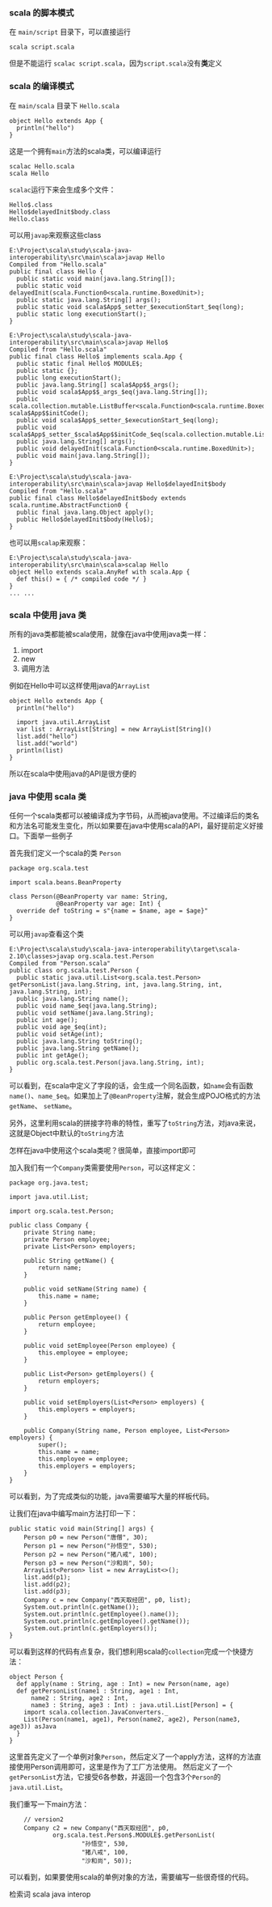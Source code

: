 ### scala 的脚本模式

在 `main/script` 目录下，可以直接运行

	scala script.scala

但是不能运行 `scalac script.scala`，因为`script.scala`没有**类**定义

### scala 的编译模式

在 `main/scala` 目录下 `Hello.scala`

	object Hello extends App {
	  println("hello")
	}

这是一个拥有`main`方法的scala类，可以编译运行


	scalac Hello.scala
	scala Hello

`scalac`运行下来会生成多个文件：

	Hello$.class
	Hello$delayedInit$body.class
	Hello.class

可以用`javap`来观察这些class

	E:\Project\scala\study\scala-java-interoperability\src\main\scala>javap Hello
	Compiled from "Hello.scala"
	public final class Hello {
	  public static void main(java.lang.String[]);
	  public static void delayedInit(scala.Function0<scala.runtime.BoxedUnit>);
	  public static java.lang.String[] args();
	  public static void scala$App$_setter_$executionStart_$eq(long);
	  public static long executionStart();
	}
	
	E:\Project\scala\study\scala-java-interoperability\src\main\scala>javap Hello$
	Compiled from "Hello.scala"
	public final class Hello$ implements scala.App {
	  public static final Hello$ MODULE$;
	  public static {};
	  public long executionStart();
	  public java.lang.String[] scala$App$$_args();
	  public void scala$App$$_args_$eq(java.lang.String[]);
	  public scala.collection.mutable.ListBuffer<scala.Function0<scala.runtime.BoxedUnit>> scala$App$$initCode();
	  public void scala$App$_setter_$executionStart_$eq(long);
	  public void scala$App$_setter_$scala$App$$initCode_$eq(scala.collection.mutable.ListBuffer);
	  public java.lang.String[] args();
	  public void delayedInit(scala.Function0<scala.runtime.BoxedUnit>);
	  public void main(java.lang.String[]);
	}
	
	E:\Project\scala\study\scala-java-interoperability\src\main\scala>javap Hello$delayedInit$body
	Compiled from "Hello.scala"
	public final class Hello$delayedInit$body extends scala.runtime.AbstractFunction0 {
	  public final java.lang.Object apply();
	  public Hello$delayedInit$body(Hello$);
	}

也可以用`scalap`来观察：

	E:\Project\scala\study\scala-java-interoperability\src\main\scala>scalap Hello
	object Hello extends scala.AnyRef with scala.App {
	  def this() = { /* compiled code */ }
	}
	... ...


### scala 中使用 java 类 

所有的java类都能被scala使用，就像在java中使用java类一样：

1. import
1. new
1. 调用方法

例如在Hello中可以这样使用java的`ArrayList`

	object Hello extends App {
	  println("hello")
	  
	  import java.util.ArrayList
	  var list : ArrayList[String] = new ArrayList[String]()
	  list.add("hello")
	  list.add("world")
	  println(list)
	}

所以在scala中使用java的API是很方便的

### java 中使用 scala 类 

任何一个scala类都可以被编译成为字节码，从而被java使用。不过编译后的类名和方法名可能发生变化，所以如果要在java中使用scala的API，最好提前定义好接口。下面举一些例子

首先我们定义一个scala的类 `Person`

	package org.scala.test
	
	import scala.beans.BeanProperty
	
	class Person(@BeanProperty var name: String,
	             @BeanProperty var age: Int) {
	  override def toString = s"{name = $name, age = $age}"
	}

可以用`javap`查看这个类

	E:\Project\scala\study\scala-java-interoperability\target\scala-2.10\classes>javap org.scala.test.Person
	Compiled from "Person.scala"
	public class org.scala.test.Person {
	  public static java.util.List<org.scala.test.Person> getPersonList(java.lang.String, int, java.lang.String, int, java.lang.String, int);
	  public java.lang.String name();
	  public void name_$eq(java.lang.String);
	  public void setName(java.lang.String);
	  public int age();
	  public void age_$eq(int);
	  public void setAge(int);
	  public java.lang.String toString();
	  public java.lang.String getName();
	  public int getAge();
	  public org.scala.test.Person(java.lang.String, int);
	}

可以看到，在scala中定义了字段的话，会生成一个同名函数，如`name`会有函数`name()`、`name_$eq`。如果加上了`@BeanProperty`注解，就会生成POJO格式的方法 `getName`、 `setName`。

另外，这里利用scala的拼接字符串的特性，重写了`toString`方法，对java来说，这就是Object中默认的`toString`方法

怎样在java中使用这个scala类呢？很简单，直接import即可

加入我们有一个`Company`类需要使用`Person`，可以这样定义：

	package org.java.test;
	
	import java.util.List;
	
	import org.scala.test.Person;
	
	public class Company {
		private String name;
		private Person employee;
		private List<Person> employers;
		
		public String getName() {
			return name;
		}
	
		public void setName(String name) {
			this.name = name;
		}
	
		public Person getEmployee() {
			return employee;
		}
	
		public void setEmployee(Person employee) {
			this.employee = employee;
		}
	
		public List<Person> getEmployers() {
			return employers;
		}
	
		public void setEmployers(List<Person> employers) {
			this.employers = employers;
		}
	
		public Company(String name, Person employee, List<Person> employers) {
			super();
			this.name = name;
			this.employee = employee;
			this.employers = employers;
		}
	}

可以看到，为了完成类似的功能，java需要编写大量的样板代码。

让我们在java中编写main方法打印一下：

	public static void main(String[] args) {
		Person p0 = new Person("唐僧", 30);
		Person p1 = new Person("孙悟空", 530);
		Person p2 = new Person("猪八戒", 100);
		Person p3 = new Person("沙和尚", 50);
		ArrayList<Person> list = new ArrayList<>();
		list.add(p1);
		list.add(p2);
		list.add(p3);
		Company c = new Company("西天取经团", p0, list);
		System.out.println(c.getName());
		System.out.println(c.getEmployee().name());
		System.out.println(c.getEmployee().getName());
		System.out.println(c.getEmployers());
	}

可以看到这样的代码有点复杂，我们想利用scala的`collection`完成一个快捷方法：

	object Person {
	  def apply(name : String, age : Int) = new Person(name, age)
	  def getPersonList(name1 : String, age1 : Int, 
	      name2 : String, age2 : Int, 
	      name3 : String, age3 : Int) : java.util.List[Person] = {
	    import scala.collection.JavaConverters._
	    List(Person(name1, age1), Person(name2, age2), Person(name3, age3)) asJava
	  }
	}

这里首先定义了一个单例对象`Person`，然后定义了一个apply方法，这样的方法直接使用Person调用即可，这里是作为了工厂方法使用。
然后定义了一个`getPersonList`方法，它接受6各参数，并返回一个包含3个`Person`的`java.util.List`。

我们重写一下main方法：

		// version2
		Company c2 = new Company("西天取经团", p0, 
				org.scala.test.Person$.MODULE$.getPersonList(
						"孙悟空", 530, 
						"猪八戒", 100, 
						"沙和尚", 50));

可以看到，如果要使用scala的单例对象的方法，需要编写一些很奇怪的代码。

检索词 scala java interop